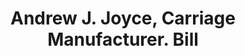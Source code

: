 ---
doi: 10.7916/D8VX1TK1
date_other: '1873'
date_other_textual: '1873'
form: printed ephemera
genre:
- Invoices
name:
- Andrew J. Joyce, Carriage Manufacturer
object_in_context_url: https://biggert.cul.columbia.edu/items/view/ave_biggert_00098
subject_hierarchical_geographic:
- Washington, District of Columbia, United States
subject_name:
- Andrew J. Joyce, Carriage Manufacturer
title: Andrew J. Joyce, Carriage Manufacturer. Bill
sort_title: Andrew J. Joyce, Carriage Manufacturer. Bill
call_number: ave_biggert_00098
coordinates:
- 38.90472222222222,-77.01638888888888
pid: ave_biggert_00098
identifiers: ave_biggert_00098
thumbnail: https://derivativo-1.library.columbia.edu/iiif/2/ldpd:343013/full/!256,256/0/native.jpg
permalink: /biggert/ave_biggert_00098/
layout: iiif-image-page
---